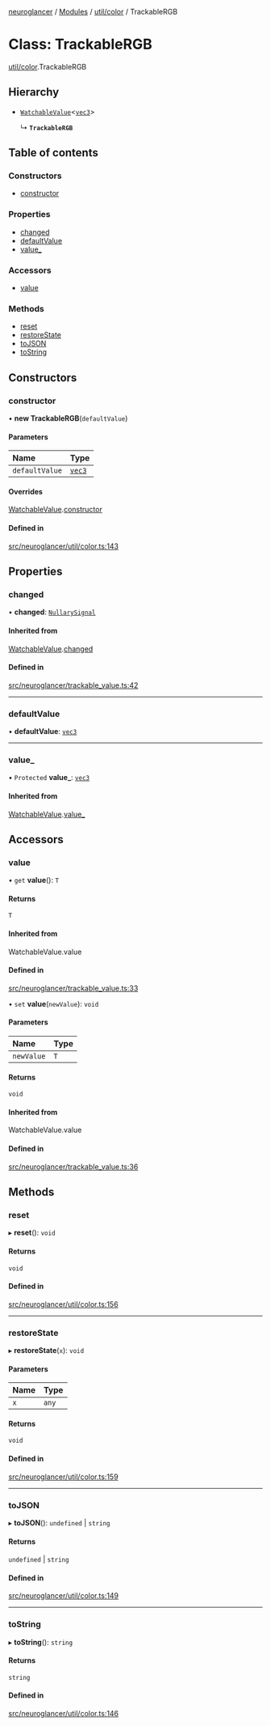 [neuroglancer](../README.md) / [Modules](../modules.md) / [util/color](../modules/util_color.md) / TrackableRGB

# Class: TrackableRGB

[util/color](../modules/util_color.md).TrackableRGB

## Hierarchy

- [`WatchableValue`](annotation_annotation_layer_state._internal_.WatchableValue.md)<[`vec3`](util_geom.vec3.md)\>

  ↳ **`TrackableRGB`**

## Table of contents

### Constructors

- [constructor](util_color.TrackableRGB.md#constructor)

### Properties

- [changed](util_color.TrackableRGB.md#changed)
- [defaultValue](util_color.TrackableRGB.md#defaultvalue)
- [value\_](util_color.TrackableRGB.md#value_)

### Accessors

- [value](util_color.TrackableRGB.md#value)

### Methods

- [reset](util_color.TrackableRGB.md#reset)
- [restoreState](util_color.TrackableRGB.md#restorestate)
- [toJSON](util_color.TrackableRGB.md#tojson)
- [toString](util_color.TrackableRGB.md#tostring)

## Constructors

### constructor

• **new TrackableRGB**(`defaultValue`)

#### Parameters

| Name | Type |
| :------ | :------ |
| `defaultValue` | [`vec3`](util_geom.vec3.md) |

#### Overrides

[WatchableValue](annotation_annotation_layer_state._internal_.WatchableValue.md).[constructor](annotation_annotation_layer_state._internal_.WatchableValue.md#constructor)

#### Defined in

[src/neuroglancer/util/color.ts:143](https://github.com/ActiveBrainAtlas2/neuroglancer/blob/1beb5d34/src/neuroglancer/util/color.ts#L143)

## Properties

### changed

• **changed**: [`NullarySignal`](util_signal.NullarySignal.md)

#### Inherited from

[WatchableValue](annotation_annotation_layer_state._internal_.WatchableValue.md).[changed](annotation_annotation_layer_state._internal_.WatchableValue.md#changed)

#### Defined in

[src/neuroglancer/trackable_value.ts:42](https://github.com/ActiveBrainAtlas2/neuroglancer/blob/1beb5d34/src/neuroglancer/trackable_value.ts#L42)

___

### defaultValue

• **defaultValue**: [`vec3`](util_geom.vec3.md)

___

### value\_

• `Protected` **value\_**: [`vec3`](util_geom.vec3.md)

#### Inherited from

[WatchableValue](annotation_annotation_layer_state._internal_.WatchableValue.md).[value_](annotation_annotation_layer_state._internal_.WatchableValue.md#value_)

## Accessors

### value

• `get` **value**(): `T`

#### Returns

`T`

#### Inherited from

WatchableValue.value

#### Defined in

[src/neuroglancer/trackable_value.ts:33](https://github.com/ActiveBrainAtlas2/neuroglancer/blob/1beb5d34/src/neuroglancer/trackable_value.ts#L33)

• `set` **value**(`newValue`): `void`

#### Parameters

| Name | Type |
| :------ | :------ |
| `newValue` | `T` |

#### Returns

`void`

#### Inherited from

WatchableValue.value

#### Defined in

[src/neuroglancer/trackable_value.ts:36](https://github.com/ActiveBrainAtlas2/neuroglancer/blob/1beb5d34/src/neuroglancer/trackable_value.ts#L36)

## Methods

### reset

▸ **reset**(): `void`

#### Returns

`void`

#### Defined in

[src/neuroglancer/util/color.ts:156](https://github.com/ActiveBrainAtlas2/neuroglancer/blob/1beb5d34/src/neuroglancer/util/color.ts#L156)

___

### restoreState

▸ **restoreState**(`x`): `void`

#### Parameters

| Name | Type |
| :------ | :------ |
| `x` | `any` |

#### Returns

`void`

#### Defined in

[src/neuroglancer/util/color.ts:159](https://github.com/ActiveBrainAtlas2/neuroglancer/blob/1beb5d34/src/neuroglancer/util/color.ts#L159)

___

### toJSON

▸ **toJSON**(): `undefined` \| `string`

#### Returns

`undefined` \| `string`

#### Defined in

[src/neuroglancer/util/color.ts:149](https://github.com/ActiveBrainAtlas2/neuroglancer/blob/1beb5d34/src/neuroglancer/util/color.ts#L149)

___

### toString

▸ **toString**(): `string`

#### Returns

`string`

#### Defined in

[src/neuroglancer/util/color.ts:146](https://github.com/ActiveBrainAtlas2/neuroglancer/blob/1beb5d34/src/neuroglancer/util/color.ts#L146)
